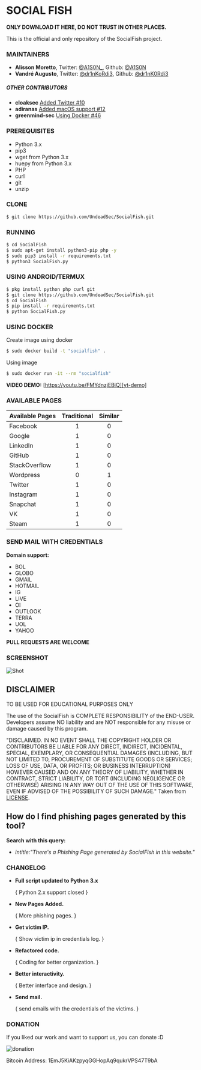# SOCIAL FISH

**ONLY DOWNLOAD IT HERE, DO NOT TRUST IN OTHER PLACES.**

This is the official and only repository of the SocialFish project.

### MAINTAINERS

- **Alisson Moretto**, Twitter: [@A1S0N_][tw-alisson], Github: [@A1S0N][git-alisson]
- **Vandré Augusto**, Twitter: [@dr1nKoRdi3][tw-drink], Github: [@dr1nK0Rdi3][git-drink]

##### OTHER CONTRIBUTORS

- **cloaksec** [ Added Twitter #10][pull-cloaksec]
- **adiranas** [ Added macOS support #12 ][pull-adiranas]
- **greenmind-sec** [ Using Docker #46 ][pull-grenmind-sec]

### PREREQUISITES

- Python 3.x 
- pip3
- wget from Python 3.x
- huepy from Python 3.x
- PHP
- curl
- git
- unzip

### CLONE

```sh
$ git clone https://github.com/UndeadSec/SocialFish.git
```

### RUNNING

```sh
$ cd SocialFish
$ sudo apt-get install python3-pip php -y
$ sudo pip3 install -r requirements.txt
$ python3 SocialFish.py
```

### USING ANDROID/TERMUX

```sh
$ pkg install python php curl git
$ git clone https://github.com/UndeadSec/SocialFish.git
$ cd SocialFish
$ pip install -r requirements.txt
$ python SocialFish.py
```

### USING DOCKER

Create image using docker
```sh
$ sudo docker build -t "socialfish" .
```

Using image
```sh
$ sudo docker run -it --rm "socialfish"
```

**VIDEO DEMO:** [https://youtu.be/FMYdnzjEBiQ][yt-demo]


### AVAILABLE PAGES

|Available Pages|Traditional|Similar|
|:---|:---:|:---:|
|Facebook|1|0|
|Google|1|0|
|LinkedIn|1|0|
|GitHub|1|0|
|StackOverflow|1|0||
|Wordpress|0|1|
|Twitter|1|0|
|Instagram|1|0|
|Snapchat|1|0|
|VK|1|0|
|Steam|1|0|

### SEND MAIL WITH CREDENTIALS
**Domain support:**

- BOL
- GLOBO
- GMAIL
- HOTMAIL
- IG
- LIVE
- OI
- OUTLOOK
- TERRA
- UOL
- YAHOO


**PULL REQUESTS ARE WELCOME**

### SCREENSHOT
![Shot](https://github.com/UndeadSec/SocialFish/blob/master/Images/sc.png)

## DISCLAIMER

TO BE USED FOR EDUCATIONAL PURPOSES ONLY

The use of the SocialFish is COMPLETE RESPONSIBILITY of the END-USER. Developers assume NO liability and are NOT responsible for any misuse or damage caused by this program.

"DISCLAIMED. IN NO EVENT SHALL THE COPYRIGHT HOLDER OR CONTRIBUTORS BE LIABLE
FOR ANY DIRECT, INDIRECT, INCIDENTAL, SPECIAL, EXEMPLARY, OR CONSEQUENTIAL
DAMAGES (INCLUDING, BUT NOT LIMITED TO, PROCUREMENT OF SUBSTITUTE GOODS OR
SERVICES; LOSS OF USE, DATA, OR PROFITS; OR BUSINESS INTERRUPTION) HOWEVER
CAUSED AND ON ANY THEORY OF LIABILITY, WHETHER IN CONTRACT, STRICT LIABILITY,
OR TORT (INCLUDING NEGLIGENCE OR OTHERWISE) ARISING IN ANY WAY OUT OF THE USE
OF THIS SOFTWARE, EVEN IF ADVISED OF THE POSSIBILITY OF SUCH DAMAGE."
Taken from [LICENSE](LICENSE).

## How do I find phishing pages generated by this tool?
**Search with this query:**
- *intitle:"There's a Phishing Page generated by SocialFish in this website."*

### CHANGELOG
* **Full script updated to Python 3.x**

  { Python 2.x support closed }
  
* **New Pages Added.**
  
  { More phishing pages. }

* **Get victim IP.**

  { Show victim ip in credentials log. }

* **Refactored code.**
  
  { Coding for better organization. }
    
* **Better interactivity.**
  
  { Better interface and design. }

* **Send mail.**

  { send emails with the credentials of the victims. }


### DONATION
If you liked our work and want to support us, you can donate :D

![donation](https://raw.githubusercontent.com/UndeadSec/SocialFish/master/Images/donation.png)

Bitcoin Address: 1EmJ5KiAKzpyqGGHopAq9qukrVPS47T9bA

[//]: # (links references)

[tw-alisson]: <https://twitter.com/A1S0N_>
[git-alisson]: <https://github.com/A1S0N>
[tw-drink]: <https://twitter.com/Dr1nkOrdi3>
[git-drink]: <https://github.com/dr1nk0rdi3>
[pull-cloaksec]: <https://github.com/UndeadSec/SocialFish/pull/10>
[pull-adiranas]: <https://github.com/UndeadSec/SocialFish/pull/12>
[pull-grenmind-sec]: <https://github.com/UndeadSec/SocialFish/pull/46>
[yt-demo]: <https://youtu.be/FMYdnzjEBiQ>

